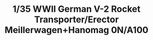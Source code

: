 ---
title: "1/35 WWII German V-2 Rocket Transporter/Erector Meillerwagen+Hanomag 0N/A100"
price: "TBA" 
desc: "Maketa"
img_path: "/assets/img/TAKO2030.jpg"
brand: "N/A"
available: false
special_offer: false
new: false
soon: false
cat: "0010000"
subcat: "0013100"
subsubcat: "0N/A"
sifra: "TAKO2030"
---